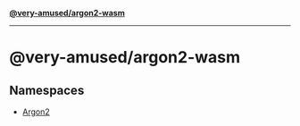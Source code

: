 [**@very-amused/argon2-wasm**](README.md)

***

# @very-amused/argon2-wasm

## Namespaces

- [Argon2](namespaces/Argon2/README.md)
